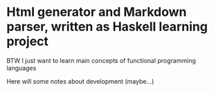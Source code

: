 
# Html generator and Markdown parser, written as Haskell learning project

BTW I just want to learn main concepts of functional programming languages

Here will some notes about development (maybe...)